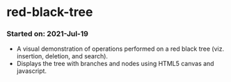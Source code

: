 # red-black-tree

### Started on: 2021-Jul-19

- A visual demonstration of operations performed on a red black tree (viz. insertion, deletion, and search).
- Displays the tree with branches and nodes using HTML5 canvas and javascript.

